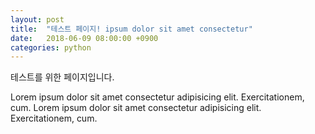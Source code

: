 ```yaml
---
layout: post
title:  "테스트 페이지! ipsum dolor sit amet consectetur"
date:   2018-06-09 08:00:00 +0900
categories: python
---
```


테스트를 위한 페이지입니다.

Lorem ipsum dolor sit amet consectetur adipisicing elit. Exercitationem, cum. Lorem ipsum dolor sit amet consectetur adipisicing elit. Exercitationem, cum.